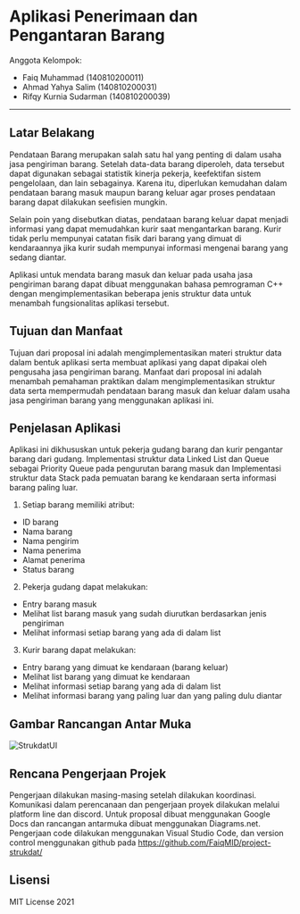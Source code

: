 # Aplikasi Penerimaan dan Pengantaran Barang

Anggota Kelompok:
* Faiq Muhammad (140810200011)
* Ahmad Yahya Salim (140810200031)
* Rifqy Kurnia Sudarman (140810200039)
---
## Latar Belakang
Pendataan Barang merupakan salah satu hal yang penting di dalam usaha jasa pengiriman barang. Setelah data-data barang diperoleh, data tersebut dapat digunakan sebagai statistik kinerja pekerja, keefektifan sistem pengelolaan, dan lain sebagainya. Karena itu, diperlukan kemudahan dalam pendataan barang masuk maupun barang keluar agar proses pendataan barang dapat dilakukan seefisien mungkin. 

Selain poin yang disebutkan diatas, pendataan barang keluar dapat menjadi informasi yang dapat memudahkan kurir saat mengantarkan barang. Kurir tidak perlu mempunyai catatan fisik dari barang yang dimuat di kendaraannya jika kurir sudah mempunyai informasi mengenai barang yang sedang diantar.

Aplikasi untuk mendata barang masuk dan keluar pada usaha jasa pengiriman barang dapat dibuat menggunakan bahasa pemrograman C++ dengan mengimplementasikan beberapa jenis struktur data untuk menambah fungsionalitas aplikasi tersebut.

## Tujuan dan Manfaat
Tujuan dari proposal ini adalah mengimplementasikan materi struktur data dalam bentuk aplikasi serta membuat aplikasi yang dapat dipakai oleh pengusaha jasa pengiriman barang.
Manfaat dari proposal ini adalah menambah pemahaman praktikan dalam mengimplementasikan struktur data serta mempermudah pendataan barang masuk dan keluar dalam usaha jasa pengiriman barang yang menggunakan aplikasi ini.

## Penjelasan Aplikasi
Aplikasi ini dikhususkan untuk pekerja gudang barang dan kurir pengantar barang dari gudang. Implementasi struktur data Linked List dan Queue sebagai Priority Queue pada pengurutan barang masuk dan Implementasi struktur data Stack pada pemuatan barang ke kendaraan serta informasi barang paling luar.

1. Setiap barang memiliki atribut:
- ID barang
- Nama barang
- Nama pengirim
- Nama penerima
- Alamat penerima
- Status barang

2. Pekerja gudang dapat melakukan:
- Entry barang masuk
- Melihat list barang masuk yang sudah diurutkan berdasarkan jenis pengiriman
- Melihat informasi setiap barang yang ada di dalam list

3. Kurir barang dapat melakukan:
- Entry barang yang dimuat ke kendaraan (barang keluar)
- Melihat list barang yang dimuat ke kendaraan
- Melihat informasi setiap barang yang ada di dalam list
- Melihat informasi barang yang paling luar dan yang paling dulu diantar


## Gambar Rancangan Antar Muka
<!--
Buat rancangan antar muka selengkap mungkin sesuai fungsi aplikasinya. rancangan antar muka
diusahakan serapih dan seindah mungkin. tools yang digunakan dalam pembuatan rancangan gambar
dibebaskan sesuai kreatifitas kalian
!-->
![StrukdatUI](https://user-images.githubusercontent.com/67610949/117093545-74688b80-ad8b-11eb-8937-dad08d7443fa.png)


## Rencana Pengerjaan Projek
<!--
Dalam kondisi pandemi seperti ini, tidak memungkinkan untuk bertemu bertatap muka. Maka dari itu
jelaskan bagaimana kalian bekerja sama, berkoordinasi, pembagian kerja.Tools apa yang kalian gunakan
untuk bekerja bersama sama cth github, google docs, google meet
!-->
Pengerjaan dilakukan masing-masing setelah dilakukan koordinasi.
Komunikasi dalam perencanaan dan pengerjaan proyek dilakukan melalui platform line dan discord. Untuk proposal dibuat menggunakan Google Docs dan rancangan antarmuka dibuat menggunakan Diagrams.net. 
Pengerjaan code dilakukan menggunakan Visual Studio Code, dan version control menggunakan github pada https://github.com/FaiqMID/project-strukdat/

## Lisensi

MIT License 2021

